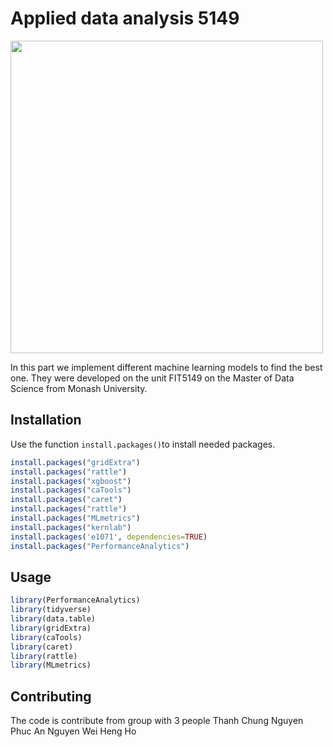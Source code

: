 # Applied data analysis 5149

<img src="https://i.imgur.com/Q59tXx6.png" width="500">

In this part we implement different machine learning models to find the best one. They were developed on the unit FIT5149 on the Master of Data Science from Monash University.

## Installation

Use the function `install.packages()`to install needed packages.

```R
install.packages("gridExtra")
install.packages("rattle")
install.packages("xgboost")
install.packages("caTools")
install.packages("caret")
install.packages("rattle")
install.packages("MLmetrics")
install.packages("kernlab")
install.packages('e1071', dependencies=TRUE)
install.packages("PerformanceAnalytics")
```

## Usage

```R
library(PerformanceAnalytics)
library(tidyverse)
library(data.table)
library(gridExtra)
library(caTools) 
library(caret)
library(rattle)  
library(MLmetrics)
```

## Contributing

The code is contribute from group with 3 people
Thanh Chung Nguyen
Phuc An Nguyen
Wei Heng Ho


